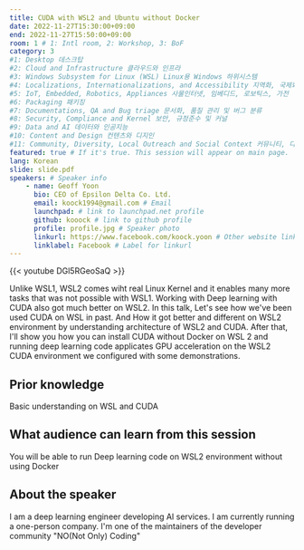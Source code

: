 ```yaml
---
title: CUDA with WSL2 and Ubuntu without Docker
date: 2022-11-27T15:30:00+09:00
end: 2022-11-27T15:50:00+09:00
room: 1 # 1: Intl room, 2: Workshop, 3: BoF
category: 3
#1: Desktop 데스크탑
#2: Cloud and Infrastructure 클라우드와 인프라
#3: Windows Subsystem for Linux (WSL) Linux용 Windows 하위시스템
#4: Localizations, Internationalizations, and Accessibility 지역화, 국제화 및 접근성
#5: IoT, Embedded, Robotics, Appliances 사물인터넷, 임베디드, 로보틱스, 가전
#6: Packaging 패키징
#7: Documentations, QA and Bug triage 문서화, 품질 관리 및 버그 분류
#8: Security, Compliance and Kernel 보안, 규정준수 및 커널
#9: Data and AI 데이터와 인공지능
#10: Content and Design 컨텐츠와 디지인
#11: Community, Diversity, Local Outreach and Social Context 커뮤니티, 다양성, 지역 사회 협력과 사회적 관점
featured: true # If it's true. This session will appear on main page.
lang: Korean
slide: slide.pdf
speakers: # Speaker info
    - name: Geoff Yoon
      bio: CEO of Epsilon Delta Co. Ltd.
      email: koock1994@gmail.com # Email
      launchpad: # link to launchpad.net profile
      github: kooock # link to github profile
      profile: profile.jpg # Speaker photo
      linkurl: https://www.facebook.com/koock.yoon # Other website link url
      linklabel: Facebook # Label for linkurl
---
```


{{< youtube DGl5RGeoSaQ >}}

Unlike WSL1, WSL2 comes wiht real Linux Kernel and it enables many more tasks that was not possible with WSL1. Working with Deep learning with CUDA also got much better on WSL2. In this talk, Let's see how we've been used CUDA on WSL in past. And How it got better and different on WSL2 environment by understanding architecture of WSL2 and CUDA. After that, I'll show you how you can install CUDA without Docker on WSL 2 and running deep learning code applicates GPU acceleration on the WSL2 CUDA environment we configured with some demonstrations.

## Prior knowledge

Basic understanding on WSL and CUDA

## What audience can learn from this session
You will be able to run Deep learning code on WSL2 environment without using Docker

## About the speaker
I am a deep learning engineer developing AI services. I am currently running a one-person company.  I'm one of the maintainers of the developer community "NO(Not Only) Coding"
